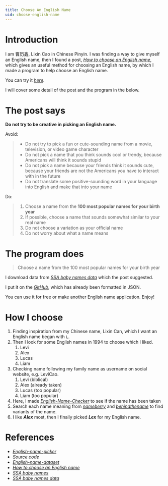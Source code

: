 ```yaml
---
title: Choose An English Name
uid: choose-english-name
---
```


# Introduction

I am 曹历鑫, Lixin Cao in Chinese Pinyin. I was finding a way to give myself an English name, then I found a post, [*How to choose an English name*](http://www.pgbovine.net/choosing-english-name.htm), which gives an useful method for choosing an English name, by which I made a program to help choose an English name.

You can try it [*here*](https://lexcao.github.io/English-name-picker).

I will cover some detail of the post and the program in the below.



# The post says

**Do not try to be creative in picking an English name.**

Avoid:

> * Do not try to pick a fun or cute-sounding name from a movie, television, or video game character
> * Do not pick a name that you think sounds cool or trendy, because Americans will think it sounds stupid
> * Do not pick a name because your friends think it sounds cute, because your friends are not the Americans you have to interact with in the future
> * Do not translate some positive-sounding word in your language into English and make that into your name

Do:

> 1. Choose a name from the **100 most popular names for your birth year**
> 2. If possible, choose a name that sounds somewhat similar to your real name
> 3. Do not choose a variation as your official name
> 4. Do not worry about what a name means



# The program does

> Choose a name from the 100 most popular names for your birth year

I download data from [*SSA baby names data*](https://www.ssa.gov/oact/babynames/limits.html) which the post suggested.

I put it on the [*GitHub*](https://github.com/lexcao/English-name-dataset), which has already been formatted in JSON.

You can use it for free or make another English name application. Enjoy!



# How I choose

1. Finding inspiration from my Chinese name, Lixin Can, which I want an English name began with `L`.
2. Then I look for some English names in 1994 to choose which I liked.
   1. Levi
   2. Alex
   3. Lucas
   4. Liam
3. Checking name following my family name as username on social website, e.g. LeviCao.
   1. Levi (biblical)
   2. Alex (already taken)
   3. Lucas (too popular)
   4. Liam (too popular)
4. Here, I made [*English-Name-Checker*]() to see if the name has been taken
5. Search each name meaning from [*nameberry*](https://nameberry.com/) and [*behindthename*](*https://behindthename.com*) to find variants of the name.
6. I like ***Alex*** most, then I finally picked ***Lex*** for my English name.



# References

* [*English-name-picker*](https://lexcao.github.io/English-name-picker)
* [*Source code*](https://github.com/lexcao/English-name-picker)
* [*English-name-dataset*](https://github.com/lexcao/English-name-dataset)
* [*How to choose an English name*](http://www.pgbovine.net/choosing-english-name.htm)
* [*SSA baby names*](https://www.ssa.gov/oact/babynames/)
* [*SSA baby names data*](https://www.ssa.gov/oact/babynames/limits.html)
